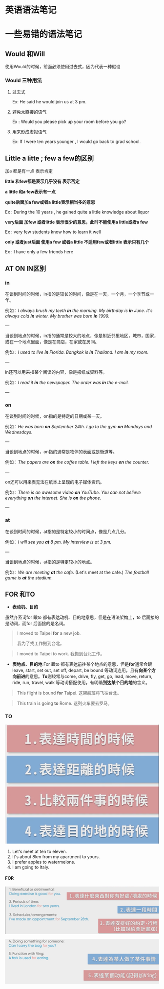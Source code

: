 # 英语语法笔记


<!--more-->

# 一些易错的语法笔记

## Would 和Will

使用Would的时候，前面必须使用过去式，因为代表一种假设 

### Would 三种用法

1. 过去式

   Ex: He said he would join us at 3 pm.

2. 避免太直接的语气

   Ex : Would you please pick up your room before you go?

3. 用来形成虚拟语气

   Ex: If I  were ten years younger , I would go back to grad school.

## Little a litte ; few a few的区别

加a 都是有一点 表示肯定

**little 和few都是表示几乎没有 表示否定**

**a little 和a few表示有一点**

**quite后面加a few或者a little表示相当多的意思**

Ex : During the 10 years , he gained quite a little knowledge about liquor

**very后面 加few 或者little 表示很少的意思，此时不能使用a little或者a few**

Ex : very few students know how to learn it well

**only 或者just后面 使用a few 或者a little 不适用few或者little  表示只有几个**

Ex : I have only a few friends here

## AT ON IN区别

### in

在谈到时间的时候，in指的是较长的时间，像是在一天，一个月，一个季节或一年。

例如：*I always brush my teeth **in** the morning.* 
 *My birthday is **in** June.* 
*It's always cold **in** winter.*
*My brother was born **in** 1999.*

—

当谈到地点的时候，in指的通常是较大的地点，像是附近邻里地区，城市，国家，或在一个地点里面，像是在商店，在家或在房间。

例如：*I used to live **in** Florida.* 
*Bangkok is **in** Thailand.*
*I am **in** my room.*

—

in还可以用来指某个阅读的内容，像是报纸或资料等。

例如：*I read it **in** the newspaper.*
*The order was **in** the e-mail.*

—

### on

在谈到时间的时候，on指的是特定的日期或某一天。

例如：*He was born **on** September 24th.* 
 *I go to the gym **on** Mondays and Wednesdays.*

—

当谈到地点的时候，on指的通常是物体的表面或是街道等。

例如：*The papers are **on** the coffee table.*
*I left the keys **on** the counter.*

—

on还可以用来表无法在纸本上呈现的电子媒体资讯。

例如：*There is an awesome video **on** YouTube.*
 *You can not believe everything **on** the internet.*
*She is **on** the phone.*

—

### at

在谈到时间的时候，at指的是特定较小的时间点，像是几点几分。

例如：*I will see you **at** 8 pm.*
*My interview is at 3 pm.* 

—

当谈到地点的时候，at指的是特定较小的地点。

例如：*We are meeting **at** the cafe.* (Let's meet at the cafe.)
*The football game is **at** the stadium.*

## FOR 和TO

- **表动机、目的**

虽然介系词for 跟to 都有表达动机、目的地意思，但是在语法架构上，to 后面接的是动词，而for 后面接的是名词。

> I moved to Taipei **for** a new job.
>
> 我为了找工作搬到台北。

> I moved to Taipei to work.
> 我搬到台北工作。

- **表地点、目的地**
  For 跟to 都有表达前往某个地点的意思，但是**for**通常会跟leave, start, set out, set off, depart, be bound 等动词连用，且有**向某个方向前进**的意思。**To**则较常与come, drive, fly, get, go, lead, move, return, ride, run, travel, walk 等动词搭配使用，有明确**到达某个目的地**的含义。

> This flight is bound **for** Taipei.
> 这架航班将飞往台北。

> This train is going **to** Rome.
> 这列火车要去罗马。

### TO

![image-20230209221044460](https://raw.githubusercontent.com/strutter0816/githubPngImags/main/img/202302092210598.png)

1. Let's meet at ten to eleven.
2. It's about 8km from my apartment to yours.
3. I prefer apples to watermelons.
4. I am going to Italy.

#### FOR

![image-20230209221227812](https://raw.githubusercontent.com/strutter0816/githubPngImags/main/img/202302092212962.png)

![image-20230209221245663](https://raw.githubusercontent.com/strutter0816/githubPngImags/main/img/202302092212775.png)

